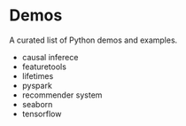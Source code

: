 # Demos

A curated list of Python demos and examples.

* causal inferece
* featuretools
* lifetimes
* pyspark
* recommender system
* seaborn
* tensorflow
